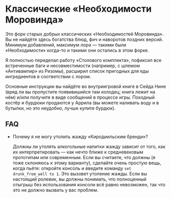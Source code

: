Классические «Необходимости Моровинда»
======================================

Это форк старых добрых классических «Необходимостей Моровинда». Вы не найдёте здесь богатства блюд, фич и наворотов поздних версий. Минимум добавлений, максимум лора — такими были «Необходимости» когда-то и такими они остались в этом форке.

Я полностью переделал работу «Столового комплекта», пофиксил все встреченные баги и несовместимости (например, с шлемом «Антивампир» из Ризомы), расширил список пригодных для еды ингредиентов в соответствии с лором.

Основные инструкции вы найдёте во внутриигровой книге в Сейда Нине (вряд ли вы пропустите появивишийся там колодец; книга лежит на нём) и/или получите в виде сообщений в процессе игры. Походный костёр и бурдюки продаются у Аррила (вы можете наливать воду и в бутылки, но это неудобно, лучше купите бурдюк).

FAQ
---

- Почему я не могу утолить жажду «Киродиильским бренди»?

  Должны ли утолять алкогольные напитки жажду зависит от того, как их интерпретировать — как нечто ближе к средневековым прототипам или современным. Если вы считаете, что должны (я тоже склоняюсь к этому варианту), сделайте очень простую вещь, когда пьёте: откройте консоль и введите команду `set drunk_from_well to 1`. Это вызовет утоление жажды. Если вы настоящий ролевик, вы должны понимать, что полноценный отыгрыш без использования консоли всё равно невозможен, так что это не должно вызвать у вас проблем.
